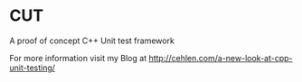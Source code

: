CUT
===

A proof of concept C++ Unit test framework

For more information visit my Blog at http://cehlen.com/a-new-look-at-cpp-unit-testing/
